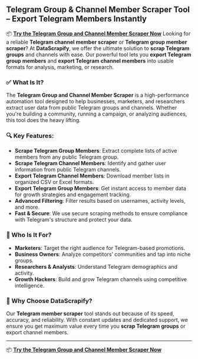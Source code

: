 
## Telegram Group & Channel Member Scraper Tool – Export Telegram Members Instantly
📦 [**Try the Telegram Group and Channel Member Scraper Now**](https://www.datascrapify.com/product/Telegram-Group-and-Channel-Member-Scraper)
Looking for a reliable **Telegram channel member scraper** or **Telegram group member scraper**? At **DataScrapify**, we offer the ultimate solution to **scrap Telegram groups** and channels with ease. Our powerful tool lets you **export Telegram group members** and **export Telegram channel members** into usable formats for analysis, marketing, or research.

### ✅ What Is It?

The **Telegram Group and Channel Member Scraper** is a high-performance automation tool designed to help businesses, marketers, and researchers extract user data from public Telegram groups and channels. Whether you're building a community, running a campaign, or analyzing audiences, this tool does the heavy lifting.

### 🔍 Key Features:

* **Scrape Telegram Group Members**: Extract complete lists of active members from any public Telegram group.
* **Scrape Telegram Channel Members**: Identify and gather user information from public Telegram channels.
* **Export Telegram Channel Members**: Download member lists in organized CSV or Excel formats.
* **Export Telegram Group Members**: Get instant access to member data for growth strategies and engagement tracking.
* **Advanced Filtering**: Filter results based on usernames, activity levels, and more.
* **Fast & Secure**: We use secure scraping methods to ensure compliance with Telegram's structure and protect your data.

### 💼 Who Is It For?

* **Marketers**: Target the right audience for Telegram-based promotions.
* **Business Owners**: Analyze competitors’ communities and tap into niche groups.
* **Researchers & Analysts**: Understand Telegram demographics and activity.
* **Growth Hackers**: Build and grow Telegram channels using competitive intelligence.

### 🚀 Why Choose DataScrapify?

Our **Telegram member scraper** tool stands out because of its speed, accuracy, and reliability. With constant updates and dedicated support, we ensure you get maximum value every time you **scrap Telegram groups** or export channel members.

---

📦 [**Try the Telegram Group and Channel Member Scraper Now**](https://www.datascrapify.com/product/Telegram-Group-and-Channel-Member-Scraper)
